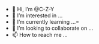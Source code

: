 - 👋 Hi, I’m @C-Z-Y
- 👀 I’m interested in ...
- 🌱 I’m currently learning ...=
- 💞️ I’m looking to collaborate on ...
- 📫 How to reach me ...

<!---
C-Z-Y/C-Z-Y is a ✨ special ✨ repository because its `README.md` (this file) appears on your GitHub profile.
You can click the Preview link to take a look at your changes.
--->
